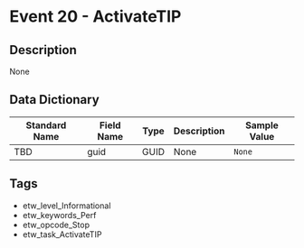 # Event 20 - ActivateTIP

## Description
None

## Data Dictionary
|Standard Name|Field Name|Type|Description|Sample Value|
|---|---|---|---|---|
|TBD|guid|GUID|None|`None`|

## Tags
* etw_level_Informational
* etw_keywords_Perf
* etw_opcode_Stop
* etw_task_ActivateTIP